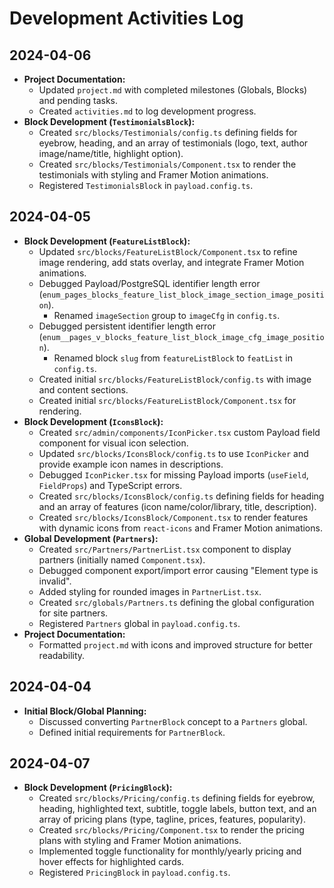 # Development Activities Log

## 2024-04-06

- **Project Documentation:**
  - Updated `project.md` with completed milestones (Globals, Blocks) and pending tasks.
  - Created `activities.md` to log development progress.
- **Block Development (`TestimonialsBlock`):**
  - Created `src/blocks/Testimonials/config.ts` defining fields for eyebrow, heading, and an array of testimonials (logo, text, author image/name/title, highlight option).
  - Created `src/blocks/Testimonials/Component.tsx` to render the testimonials with styling and Framer Motion animations.
  - Registered `TestimonialsBlock` in `payload.config.ts`.

## 2024-04-05

- **Block Development (`FeatureListBlock`):**
  - Updated `src/blocks/FeatureListBlock/Component.tsx` to refine image rendering, add stats overlay, and integrate Framer Motion animations.
  - Debugged Payload/PostgreSQL identifier length error (`enum_pages_blocks_feature_list_block_image_section_image_position`).
    - Renamed `imageSection` group to `imageCfg` in `config.ts`.
  - Debugged persistent identifier length error (`enum__pages_v_blocks_feature_list_block_image_cfg_image_position`).
    - Renamed block `slug` from `featureListBlock` to `featList` in `config.ts`.
  - Created initial `src/blocks/FeatureListBlock/config.ts` with image and content sections.
  - Created initial `src/blocks/FeatureListBlock/Component.tsx` for rendering.
- **Block Development (`IconsBlock`):**
  - Created `src/admin/components/IconPicker.tsx` custom Payload field component for visual icon selection.
  - Updated `src/blocks/IconsBlock/config.ts` to use `IconPicker` and provide example icon names in descriptions.
  - Debugged `IconPicker.tsx` for missing Payload imports (`useField`, `FieldProps`) and TypeScript errors.
  - Created `src/blocks/IconsBlock/config.ts` defining fields for heading and an array of features (icon name/color/library, title, description).
  - Created `src/blocks/IconsBlock/Component.tsx` to render features with dynamic icons from `react-icons` and Framer Motion animations.
- **Global Development (`Partners`):**
  - Created `src/Partners/PartnerList.tsx` component to display partners (initially named `Component.tsx`).
  - Debugged component export/import error causing "Element type is invalid".
  - Added styling for rounded images in `PartnerList.tsx`.
  - Created `src/globals/Partners.ts` defining the global configuration for site partners.
  - Registered `Partners` global in `payload.config.ts`.
- **Project Documentation:**
  - Formatted `project.md` with icons and improved structure for better readability.

## 2024-04-04

- **Initial Block/Global Planning:**
  - Discussed converting `PartnerBlock` concept to a `Partners` global.
  - Defined initial requirements for `PartnerBlock`.

## 2024-04-07

- **Block Development (`PricingBlock`):**
  - Created `src/blocks/Pricing/config.ts` defining fields for eyebrow, heading, highlighted text, subtitle, toggle labels, button text, and an array of pricing plans (type, tagline, prices, features, popularity).
  - Created `src/blocks/Pricing/Component.tsx` to render the pricing plans with styling and Framer Motion animations.
  - Implemented toggle functionality for monthly/yearly pricing and hover effects for highlighted cards.
  - Registered `PricingBlock` in `payload.config.ts`.
